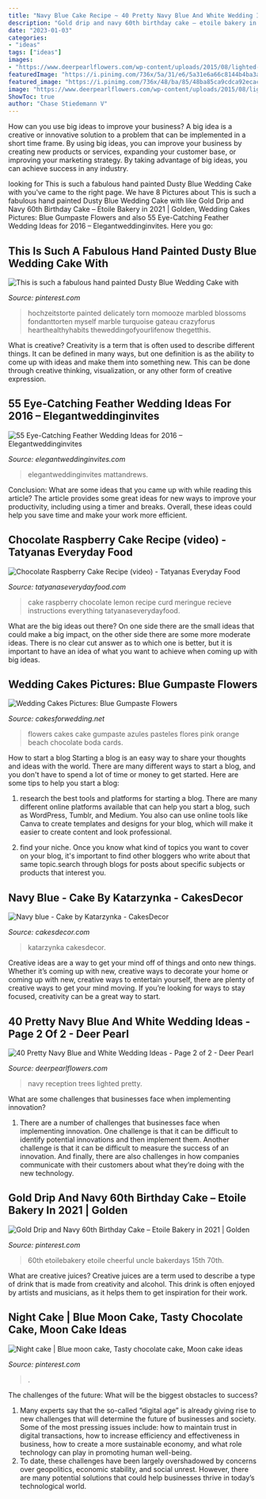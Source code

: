 ```yaml
---
title: "Navy Blue Cake Recipe ~ 40 Pretty Navy Blue And White Wedding Ideas"
description: "Gold drip and navy 60th birthday cake – etoile bakery in 2021"
date: "2023-01-03"
categories:
- "ideas"
tags: ["ideas"]
images:
- "https://www.deerpearlflowers.com/wp-content/uploads/2015/08/lighted-trees-for-wedding-reception.jpg"
featuredImage: "https://i.pinimg.com/736x/5a/31/e6/5a31e6a66c8144b4ba3a2152a10bb46a.jpg"
featured_image: "https://i.pinimg.com/736x/48/ba/85/48ba85ca9cdca92ecac1a98a96d01811.jpg"
image: "https://www.deerpearlflowers.com/wp-content/uploads/2015/08/lighted-trees-for-wedding-reception.jpg"
ShowToc: true
author: "Chase Stiedemann V"
---
```



How can you use big ideas to improve your business?
A big idea is a creative or innovative solution to a problem that can be implemented in a short time frame. By using big ideas, you can improve your business by creating new products or services, expanding your customer base, or improving your marketing strategy. By taking advantage of big ideas, you can achieve success in any industry.

	

		
looking for This is such a fabulous hand painted Dusty Blue Wedding Cake with you've came to the right page. We have 8 Pictures about This is such a fabulous hand painted Dusty Blue Wedding Cake with like Gold Drip and Navy 60th Birthday Cake – Etoile Bakery in 2021 | Golden, Wedding Cakes Pictures: Blue Gumpaste Flowers and also 55 Eye-Catching Feather Wedding Ideas for 2016 – Elegantweddinginvites. Here you go:
		
    
## This Is Such A Fabulous Hand Painted Dusty Blue Wedding Cake With

<img loading=lazy src="https://i.pinimg.com/736x/a4/44/fe/a444fe2d02817873ba27d527cd610c36.jpg" onerror="this.onerror=null;this.src='https://tse4.mm.bing.net/th?id=OIP.6MyN2hpvMjslyKB9RmdeXQHaKu&amp;pid=15.1';" alt="This is such a fabulous hand painted Dusty Blue Wedding Cake with">

_Source: pinterest.com_

>hochzeitstorte painted delicately torn momooze marbled blossoms fondanttorten myself marble turquoise gateau crazyforus hearthealthyhabits theweddingofyourlifenow thegetthis. 

	

What is creative?
Creativity is a term that is often used to describe different things. It can be defined in many ways, but one definition is as the ability to come up with ideas and make them into something new. This can be done through creative thinking, visualization, or any other form of creative expression.

    
## 55 Eye-Catching Feather Wedding Ideas For 2016 – Elegantweddinginvites

<img loading=lazy src="https://www.elegantweddinginvites.com/wedding-blog/wp-content/uploads/2015/11/lovely-white-feather-wedding-cakes.jpg" onerror="this.onerror=null;this.src='https://tse1.mm.bing.net/th?id=OIP.r0hIcIY3ji48uIMyYY-I8AHaLH&amp;pid=15.1';" alt="55 Eye-Catching Feather Wedding Ideas for 2016 – Elegantweddinginvites">

_Source: elegantweddinginvites.com_

>elegantweddinginvites mattandrews. 

	

Conclusion: What are some ideas that you came up with while reading this article?
The article provides some great ideas for new ways to improve your productivity, including using a timer and breaks. Overall, these ideas could help you save time and make your work more efficient.

    
## Chocolate Raspberry Cake Recipe (video) - Tatyanas Everyday Food

<img loading=lazy src="https://tatyanaseverydayfood.com/wp-content/uploads/2017/03/Chocolate-Raspberry-Curd-Cake-2.jpg" onerror="this.onerror=null;this.src='https://tse1.mm.bing.net/th?id=OIP.RG8bRCm1L-nydc10Rjf4PAHaKX&amp;pid=15.1';" alt="Chocolate Raspberry Cake Recipe (video) - Tatyanas Everyday Food">

_Source: tatyanaseverydayfood.com_

>cake raspberry chocolate lemon recipe curd meringue recieve instructions everything tatyanaseverydayfood. 

	

What are the big ideas out there?
On one side there are the small ideas that could make a big impact, on the other side there are some more moderate ideas. There is no clear cut answer as to which one is better, but it is important to have an idea of what you want to achieve when coming up with big ideas.

    
## Wedding Cakes Pictures: Blue Gumpaste Flowers

<img loading=lazy src="http://1.bp.blogspot.com/-XlGy8m50_UQ/TkB9_TqgdKI/AAAAAAAADo8/detZ2OtbvdY/w1200-h630-p-k-nu/white-wedding-cake-blue-flowers-3.jpg" onerror="this.onerror=null;this.src='https://tse2.mm.bing.net/th?id=OIP.cJQlpzKf_1lIcBqlTVRnKQAAAA&amp;pid=15.1';" alt="Wedding Cakes Pictures: Blue Gumpaste Flowers">

_Source: cakesforwedding.net_

>flowers cakes cake gumpaste azules pasteles flores pink orange beach chocolate boda cards. 

	

How to start a blog
Starting a blog is an easy way to share your thoughts and ideas with the world. There are many different ways to start a blog, and you don't have to spend a lot of time or money to get started. Here are some tips to help you start a blog: 
1. research the best tools and platforms for starting a blog. There are many different online platforms available that can help you start a blog, such as WordPress, Tumblr, and Medium. You also can use online tools like Canva to create templates and designs for your blog, which will make it easier to create content and look professional. 

2. find your niche. Once you know what kind of topics you want to cover on your blog, it's important to find other bloggers who write about that same topic.search through blogs for posts about specific subjects or products that interest you.

    
## Navy Blue - Cake By Katarzynka - CakesDecor

<img loading=lazy src="https://pic.cakesdecor.com/m/sxnglzm87welfgyck9z1.jpg" onerror="this.onerror=null;this.src='https://tse1.mm.bing.net/th?id=OIP.XUocAiwUzJ0q3c9bAQitcwHaM5&amp;pid=15.1';" alt="Navy blue - Cake by Katarzynka - CakesDecor">

_Source: cakesdecor.com_

>katarzynka cakesdecor. 

	

Creative ideas are a way to get your mind off of things and onto new things. Whether it’s coming up with new, creative ways to decorate your home or coming up with new, creative ways to entertain yourself, there are plenty of creative ways to get your mind moving. If you’re looking for ways to stay focused, creativity can be a great way to start.

    
## 40 Pretty Navy Blue And White Wedding Ideas - Page 2 Of 2 - Deer Pearl

<img loading=lazy src="https://www.deerpearlflowers.com/wp-content/uploads/2015/08/lighted-trees-for-wedding-reception.jpg" onerror="this.onerror=null;this.src='https://tse3.mm.bing.net/th?id=OIP.7Qm-Ap87SNwfSWYzn9FBpgHaLH&amp;pid=15.1';" alt="40 Pretty Navy Blue and White Wedding Ideas - Page 2 of 2 - Deer Pearl">

_Source: deerpearlflowers.com_

>navy reception trees lighted pretty. 

	

What are some challenges that businesses face when implementing innovation?
1. There are a number of challenges that businesses face when implementing innovation. One challenge is that it can be difficult to identify potential innovations and then implement them. Another challenge is that it can be difficult to measure the success of an innovation. And finally, there are also challenges in how companies communicate with their customers about what they’re doing with the new technology.

    
## Gold Drip And Navy 60th Birthday Cake – Etoile Bakery In 2021 | Golden

<img loading=lazy src="https://i.pinimg.com/736x/5a/31/e6/5a31e6a66c8144b4ba3a2152a10bb46a.jpg" onerror="this.onerror=null;this.src='https://tse4.mm.bing.net/th?id=OIP.bjx18BLS2W5b8EU28VJO7wHaJ3&amp;pid=15.1';" alt="Gold Drip and Navy 60th Birthday Cake – Etoile Bakery in 2021 | Golden">

_Source: pinterest.com_

>60th etoilebakery etoile cheerful uncle bakerdays 15th 70th. 

	

What are creative juices?
Creative juices are a term used to describe a type of drink that is made from creativity and alcohol. This drink is often enjoyed by artists and musicians, as it helps them to get inspiration for their work.

    
## Night Cake | Blue Moon Cake, Tasty Chocolate Cake, Moon Cake Ideas

<img loading=lazy src="https://i.pinimg.com/736x/48/ba/85/48ba85ca9cdca92ecac1a98a96d01811.jpg" onerror="this.onerror=null;this.src='https://tse3.mm.bing.net/th?id=OIP.0yj6Qf_zynByQkmSb7rCbwHaJ3&amp;pid=15.1';" alt="Night cake | Blue moon cake, Tasty chocolate cake, Moon cake ideas">

_Source: pinterest.com_

>. 

	

The challenges of the future: What will be the biggest obstacles to success?
1. Many experts say that the so-called “digital age” is already giving rise to new challenges that will determine the future of businesses and society. Some of the most pressing issues include: how to maintain trust in digital transactions, how to increase efficiency and effectiveness in business, how to create a more sustainable economy, and what role technology can play in promoting human well-being.
2. To date, these challenges have been largely overshadowed by concerns over geopolitics, economic stability, and social unrest. However, there are many potential solutions that could help businesses thrive in today’s technological world.

